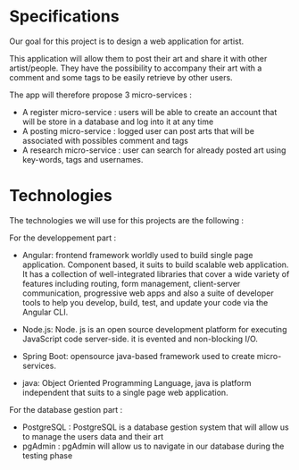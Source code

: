 # Specifications

Our goal for this project is to design a web application for artist.

This application will allow them to post their art and share it with other artist/people.
They have the possibility to accompany their art with a comment and some tags to be easily retrieve by other users.

The app will therefore propose 3 micro-services :

- A register micro-service : users will be able to create an account that will be store in a database and log into it at any time
- A posting micro-service : logged user can post arts that will be associated with possibles comment and tags
- A research micro-service : user can search for already posted art using key-words, tags and usernames.

# Technologies

The technologies we will use for this projects are the following :

For the developpement part : 

 - Angular: frontend framework worldly used to build single page application. Component based, it suits to build scalable web application. It has a collection of well-integrated libraries that cover a wide variety of features including routing, form management, client-server communication, progressive web apps and also a suite of developer tools to help you develop, build, test, and update your code via the Angular CLI.

 - Node.js: Node. js is an open source development platform for executing JavaScript code server-side. it is evented and non-blocking I/O.

 - Spring Boot: opensource java-based framework used to create micro-services.

 - java: Object Oriented Programming Language, java is platform independent that suits to a single page web application.

For the database gestion part :

 - PostgreSQL : PostgreSQL is a database gestion system that will allow us to manage the users data and their art
 - pgAdmin : pgAdmin will allow us to navigate in our database during the testing phase
